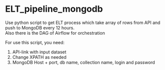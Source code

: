 # ELT_pipeline_mongodb
Use python script to get ELT process which take array of rows from API and push to MongoDB every 12 hours.  
Also there is the DAG of Airflow for orchestration

For use this script, you need:
1. API-link with input dataset
2. Change XPATH as needed
3. MongoDB Host + port, db name, collection name, login and password
